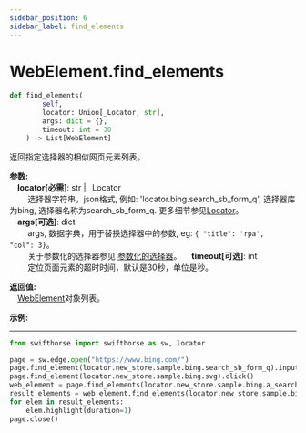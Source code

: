 ```yaml
---
sidebar_position: 6
sidebar_label: find_elements
---
```

# WebElement.find_elements
```python
def find_elements(
        self,
        locator: Union[_Locator, str],
        args: dict = {},
        timeout: int = 30
    ) -> List[WebElement]
```  

返回指定选择器的相似网页元素列表。

**参数:**  
    &emsp;**locator[必需]**: str | _Locator   
        &emsp;&emsp; 选择器字符串，json格式, 例如: 'locator.bing.search_sb_form_q', 选择器库为bing, 选择器名称为search_sb_form_q. 更多细节参见[Locator](./../../../../../concepts/locator.md)。  
    &emsp;**args[可选]**: dict  
        &emsp;&emsp; args, 数据字典，用于替换选择器中的参数, eg: `{ "title": 'rpa',  "col": 3}`。  
        &emsp;&emsp; 关于参数化的选择器参见 [参数化的选择器](./../../../concepts/locator.md#parametric-locator)。 
    &emsp;**timeout[可选]**: int  
        &emsp;&emsp; 定位页面元素的超时时间，默认是30秒，单位是秒。

**返回值:**  
    &emsp;[WebElement](./webelement.md)对象列表。 

**示例:**
***
```python
from swifthorse import swifthorse as sw, locator

page = sw.edge.open("https://www.bing.com/")
page.find_element(locator.new_store.sample.bing.search_sb_form_q).input_text('swifthorse')
page.find_element(locator.new_store.sample.bing.svg).click()
web_element = page.find_elements(locator.new_store.sample.bing.a_search_list)
result_elements = web_element.find_elements(locator.new_store.sample.bing.a_search_result)
for elem in result_elements:
    elem.highlight(duration=1)
page.close()
```